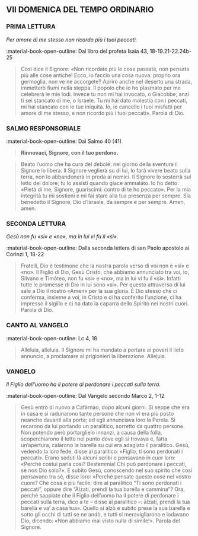 ## VII DOMENICA DEL TEMPO ORDINARIO
> 
### PRIMA LETTURA
*Per amore di me stesso non ricordo più i tuoi peccati.*

:material-book-open-outline: Dal libro del profeta Isaìa
43, 18-19.21-22.24b-25

> Così dice il Signore: «Non ricordate più le cose passate, non pensate più alle cose antiche! Ecco, io faccio una cosa nuova: proprio ora germoglia, non ve ne accorgete? Aprirò anche nel deserto una strada, immetterò fiumi nella steppa. Il popolo che io ho plasmato per me celebrerà le mie lodi. Invece tu non mi hai invocato, o Giacobbe; anzi ti sei stancato di me, o Israele. Tu mi hai dato molestia con i peccati, mi hai stancato con le tue iniquità. Io, io cancello i tuoi misfatti per amore di me stesso, e non ricordo più i tuoi peccati». Parola di Dio.
> 
### SALMO RESPONSORIALE
:material-book-open-outline: Dal Salmo 40 (41)

>**Rinnovaci, Signore, con il tuo perdono.**

> Beato l’uomo che ha cura del debole:
> nel giorno della sventura il Signore lo libera.
> Il Signore veglierà su di lui,
> lo farà vivere beato sulla terra,
> non lo abbandonerà in preda ai nemici.
> Il Signore lo sosterrà sul letto del dolore;
> tu lo assisti quando giace ammalato.
> Io ho detto: «Pietà di me, Signore,
> guariscimi: contro di te ho peccato».
> Per la mia integrità tu mi sostieni
> e mi fai stare alla tua presenza per sempre.
> Sia benedetto il Signore, Dio d’Israele,
> da sempre e per sempre. Amen, amen.
> 
### SECONDA LETTURA
*Gesù non fu «sì» e «no», ma in lui vi fu il «sì».*

:material-book-open-outline: Dalla seconda lettera di san Paolo apostolo ai Corìnzi
1, 18-22

> Fratelli, Dio è testimone che la nostra parola verso di voi non è «sì» e «no». Il Figlio di Dio, Gesù Cristo, che abbiamo annunciato tra voi, io, Silvano e Timòteo, non fu «sì» e «no», ma in lui vi fu il «sì». Infatti tutte le promesse di Dio in lui sono «sì». Per questo attraverso di lui sale a Dio il nostro «Amen» per la sua gloria. È Dio stesso che ci conferma, insieme a voi, in Cristo e ci ha conferito l’unzione, ci ha impresso il sigillo e ci ha dato la caparra dello Spirito nei nostri cuori. Parola di Dio.
> 
### CANTO AL VANGELO
:material-book-open-outline: Lc 4, 18

> Alleluia, alleluia.
> Il Signore mi ha mandato
> a portare ai poveri il lieto annuncio,
> a proclamare ai prigionieri la liberazione.
> Alleluia.
> 
### VANGELO
*Il Figlio dell’uomo ha il potere di perdonare i peccati sulla terra.*

:material-book-open-outline: Dal Vangelo secondo Marco
2, 1-12

> Gesù entrò di nuovo a Cafàrnao, dopo alcuni giorni. Si seppe che era in casa e si radunarono tante persone che non vi era più posto neanche davanti alla porta; ed egli annunciava loro la Parola. Si recarono da lui portando un paralitico, sorretto da quattro persone. Non potendo però portarglielo innanzi, a causa della folla, scoperchiarono il tetto nel punto dove egli si trovava e, fatta un’apertura, calarono la barella su cui era adagiato il paralitico. Gesù, vedendo la loro fede, disse al paralitico: «Figlio, ti sono perdonati i peccati». Erano seduti là alcuni scribi e pensavano in cuor loro: «Perché costui parla così? Bestemmia! Chi può perdonare i peccati, se non Dio solo?». E subito Gesù, conoscendo nel suo spirito che così pensavano tra sé, disse loro: «Perché pensate queste cose nel vostro cuore? Che cosa è più facile: dire al paralitico “Ti sono perdonati i peccati”, oppure dire “Àlzati, prendi la tua barella e cammina”? Ora, perché sappiate che il Figlio dell’uomo ha il potere di perdonare i peccati sulla terra, dico a te – disse al paralitico –: àlzati, prendi la tua barella e va’ a casa tua». Quello si alzò e subito prese la sua barella e sotto gli occhi di tutti se ne andò, e tutti si meravigliarono e lodavano Dio, dicendo: «Non abbiamo mai visto nulla di simile!». Parola del Signore.